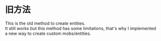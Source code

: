 # 旧方法

This is the old method to create entities.\
It still works but this method has some limitations, that's why I implemented a new way to create custom mobs/entities.
